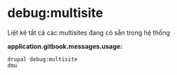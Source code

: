 # debug:multisite
Liệt kê tất cả các multisites đang có sẵn trong hệ thống

**application.gitbook.messages.usage:**
```
drupal debug:multisite
dmu
```
